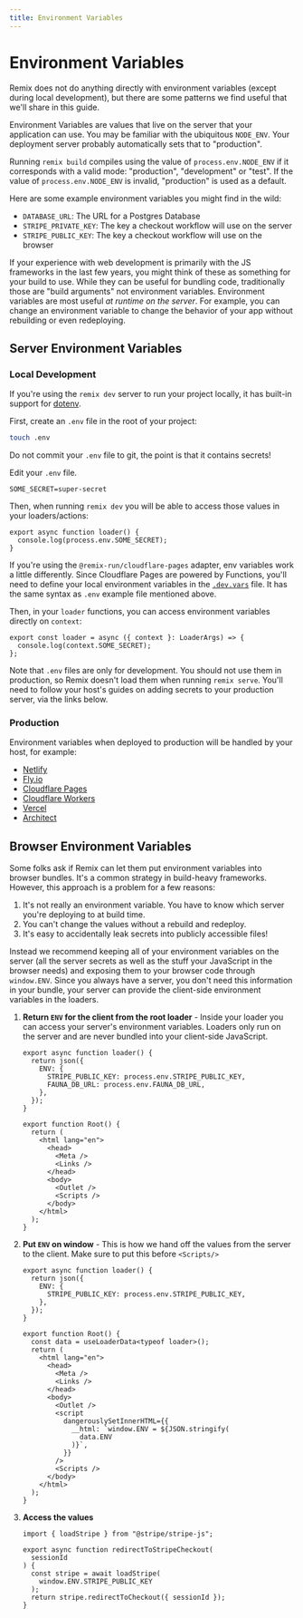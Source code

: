 ```yaml
---
title: Environment Variables
---
```


# Environment Variables

Remix does not do anything directly with environment variables (except during local development), but there are some patterns we find useful that we'll share in this guide.

Environment Variables are values that live on the server that your application can use. You may be familiar with the ubiquitous `NODE_ENV`. Your deployment server probably automatically sets that to "production".

<docs-warning>Running `remix build` compiles using the value of `process.env.NODE_ENV` if it corresponds with a valid mode: "production", "development" or "test". If the value of `process.env.NODE_ENV` is invalid, "production" is used as a default.</docs-warning>

Here are some example environment variables you might find in the wild:

- `DATABASE_URL`: The URL for a Postgres Database
- `STRIPE_PRIVATE_KEY`: The key a checkout workflow will use on the server
- `STRIPE_PUBLIC_KEY`: The key a checkout workflow will use on the browser

If your experience with web development is primarily with the JS frameworks in the last few years, you might think of these as something for your build to use. While they can be useful for bundling code, traditionally those are "build arguments" not environment variables. Environment variables are most useful _at runtime on the server_. For example, you can change an environment variable to change the behavior of your app without rebuilding or even redeploying.

## Server Environment Variables

### Local Development

If you're using the `remix dev` server to run your project locally, it has built-in support for [dotenv][dotenv].

First, create an `.env` file in the root of your project:

```sh
touch .env
```

<docs-error>Do not commit your <code>.env</code> file to git, the point is that it contains secrets!</docs-error>

Edit your `.env` file.

```
SOME_SECRET=super-secret
```

Then, when running `remix dev` you will be able to access those values in your loaders/actions:

```tsx
export async function loader() {
  console.log(process.env.SOME_SECRET);
}
```

If you're using the `@remix-run/cloudflare-pages` adapter, env variables work a little differently. Since Cloudflare Pages are powered by Functions, you'll need to define your local environment variables in the [`.dev.vars`][dev-vars] file. It has the same syntax as `.env` example file mentioned above.

Then, in your `loader` functions, you can access environment variables directly on `context`:

```tsx
export const loader = async ({ context }: LoaderArgs) => {
  console.log(context.SOME_SECRET);
};
```

Note that `.env` files are only for development. You should not use them in production, so Remix doesn't load them when running `remix serve`. You'll need to follow your host's guides on adding secrets to your production server, via the links below.

### Production

Environment variables when deployed to production will be handled by your host, for example:

- [Netlify][netlify]
- [Fly.io][fly-io]
- [Cloudflare Pages][cloudflare-pages]
- [Cloudflare Workers][cloudflare-workers]
- [Vercel][vercel]
- [Architect][architect]

## Browser Environment Variables

Some folks ask if Remix can let them put environment variables into browser bundles. It's a common strategy in build-heavy frameworks. However, this approach is a problem for a few reasons:

1. It's not really an environment variable. You have to know which server you're deploying to at build time.
2. You can't change the values without a rebuild and redeploy.
3. It's easy to accidentally leak secrets into publicly accessible files!

Instead we recommend keeping all of your environment variables on the server (all the server secrets as well as the stuff your JavaScript in the browser needs) and exposing them to your browser code through `window.ENV`. Since you always have a server, you don't need this information in your bundle, your server can provide the client-side environment variables in the loaders.

1. **Return `ENV` for the client from the root loader** - Inside your loader you can access your server's environment variables. Loaders only run on the server and are never bundled into your client-side JavaScript.

   ```tsx lines=[3-6]
   export async function loader() {
     return json({
       ENV: {
         STRIPE_PUBLIC_KEY: process.env.STRIPE_PUBLIC_KEY,
         FAUNA_DB_URL: process.env.FAUNA_DB_URL,
       },
     });
   }

   export function Root() {
     return (
       <html lang="en">
         <head>
           <Meta />
           <Links />
         </head>
         <body>
           <Outlet />
           <Scripts />
         </body>
       </html>
     );
   }
   ```

2. **Put `ENV` on window** - This is how we hand off the values from the server to the client. Make sure to put this before `<Scripts/>`

   ```tsx lines=[10,19-25]
   export async function loader() {
     return json({
       ENV: {
         STRIPE_PUBLIC_KEY: process.env.STRIPE_PUBLIC_KEY,
       },
     });
   }

   export function Root() {
     const data = useLoaderData<typeof loader>();
     return (
       <html lang="en">
         <head>
           <Meta />
           <Links />
         </head>
         <body>
           <Outlet />
           <script
             dangerouslySetInnerHTML={{
               __html: `window.ENV = ${JSON.stringify(
                 data.ENV
               )}`,
             }}
           />
           <Scripts />
         </body>
       </html>
     );
   }
   ```

3. **Access the values**

   ```tsx lines=[6-8]
   import { loadStripe } from "@stripe/stripe-js";

   export async function redirectToStripeCheckout(
     sessionId
   ) {
     const stripe = await loadStripe(
       window.ENV.STRIPE_PUBLIC_KEY
     );
     return stripe.redirectToCheckout({ sessionId });
   }
   ```

[dotenv]: https://www.npmjs.com/package/dotenv
[netlify]: https://docs.netlify.com/configure-builds/environment-variables
[fly-io]: https://fly.io/docs/reference/secrets
[cloudflare-pages]: https://developers.cloudflare.com/pages/platform/build-configuration/#environment-variables
[cloudflare-workers]: https://developers.cloudflare.com/workers/platform/environment-variables
[vercel]: https://vercel.com/docs/environment-variables
[architect]: https://arc.codes/docs/en/reference/cli/env
[dev-vars]: https://developers.cloudflare.com/pages/platform/functions/#adding-environment-variables-locally

